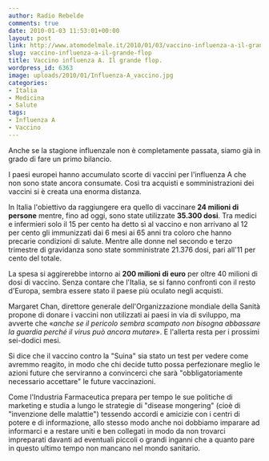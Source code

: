 ```yaml
---
author: Radio Rebelde
comments: true
date: 2010-01-03 11:53:01+00:00
layout: post
link: http://www.atomodelmale.it/2010/01/03/vaccino-influenza-a-il-grande-flop/
slug: vaccino-influenza-a-il-grande-flop
title: Vaccino influenza A. Il grande flop.
wordpress_id: 6363
image: uploads/2010/01/Influenza-A_vaccino.jpg
categories:
- Italia
- Medicina
- Salute
tags:
- Influenza A
- Vaccino
---
```


Anche se la stagione influenzale non è completamente passata, siamo già in grado di fare un primo bilancio.

I paesi europei hanno accumulato scorte di vaccini per l'influenza A che non sono state ancora consumate. Così tra acquisti e somministrazioni dei vaccini si è creata una enorma distanza.

In Italia l'obiettivo da raggiungere era quello di vaccinare **24 milioni di persone** mentre, fino ad oggi, sono state utilizzate **35.300 dosi**.
Tra medici e infermieri solo il 15 per cento ha detto sì al vaccino e non arrivano al 12 per cento gli immunizzati dai 6 mesi ai 65 anni tra coloro che hanno precarie condizioni di salute. Mentre alle donne nel secondo e terzo trimestre di gravidanza sono state somministrate 21.376 dosi, pari all'11 per cento del totale.

La spesa si aggirerebbe intorno ai **200 milioni di euro** per oltre 40 milioni di dosi di vaccino. Senza contare che l'Italia, se si fanno confronti con il resto d'Europa, sembra essere stato il paese più oculato negli acquisti.

Margaret Chan, direttore generale dell'Organizzazione mondiale della Sanità propone di donare i vaccini non utilizzati ai paesi in via di sviluppo, ma avverte che «_anche se il pericolo sembra scampato non bisogna abbassare la guardia perché il virus può ancora mutare_». E l'allerta resta per i prossimi sei-dodici mesi.

Si dice che il vaccino contro la "Suina" sia stato un test per vedere come avremmo reagito, in modo che chi decide tutto possa perfezionare meglio le azioni future che serviranno a convincerci che sarà "obbligatoriamente necessario accettare" le future vaccinazioni.

Come l'Industria Farmaceutica prepara per tempo le sue politiche di marketing e studia a lungo le strategie di "disease mongering" (cioè di "invenzione delle malattie") tessendo accordi e amicizie con i centri di potere e di informazione, allo stesso modo anche noi dobbiamo imparare ad informarci e a restare uniti e ben collegati in modo da non trovarci impreparati davanti ad eventuali piccoli o grandi inganni che a quanto pare in questo ultimo tempo non mancano nel mondo sanitario.
